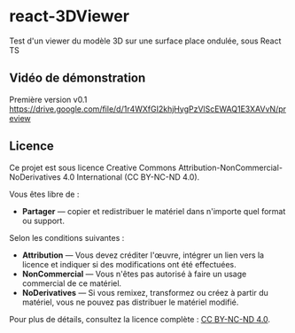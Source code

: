 # react-3DViewer

Test d'un viewer du modèle 3D sur une surface place ondulée, sous React TS

## Vidéo de démonstration
Première version v0.1  
https://drive.google.com/file/d/1r4WXfGI2khjHygPzVlScEWAQ1E3XAVvN/preview

## Licence
Ce projet est sous licence Creative Commons Attribution-NonCommercial-NoDerivatives 4.0 International (CC BY-NC-ND 4.0).

Vous êtes libre de :
- **Partager** — copier et redistribuer le matériel dans n'importe quel format ou support.

Selon les conditions suivantes :
- **Attribution** — Vous devez créditer l'œuvre, intégrer un lien vers la licence et indiquer si des modifications ont été effectuées.
- **NonCommercial** — Vous n'êtes pas autorisé à faire un usage commercial de ce matériel.
- **NoDerivatives** — Si vous remixez, transformez ou créez à partir du matériel, vous ne pouvez pas distribuer le matériel modifié.

Pour plus de détails, consultez la licence complète : [CC BY-NC-ND 4.0](https://creativecommons.org/licenses/by-nc-nd/4.0/).


